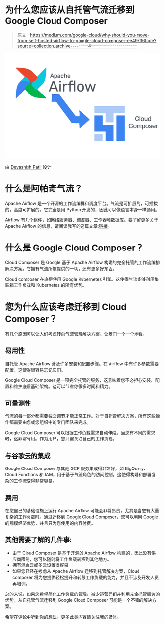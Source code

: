 # 为什么您应该从自托管气流迁移到 Google Cloud Composer

> 原文：<https://medium.com/google-cloud/why-should-you-move-from-self-hosted-airflow-to-google-cloud-composer-ee49736fcde?source=collection_archive---------4----------------------->

![](img/9ee57022a170e65270c362b0c878d273.png)

由 [Devashish Patil](https://medium.com/u/3b9a10f61d50?source=post_page-----ee49736fcde--------------------------------) 设计

# 什么是阿帕奇气流？

Apache Airflow 是一个开源的工作流编排和调度平台。气流是可扩展的，可插拔的，高度可扩展的。它完全是用 Python 开发的，因此可以像语言本身一样通用。

Airflow 有几个组件，如网络服务器、调度器、工作器和数据库。要了解更多关于 Apache Airflow 的信息，请阅读我写的这篇文章:[链接](/codebyte/a-crash-course-on-apache-airflow-conc-31ea9a14917)。

# 什么是 Google Cloud Composer？

Cloud Composer 是 Google 基于 Apache Airflow 构建的完全托管的工作流编排解决方案。它拥有气流所能提供的一切，还有更多好东西。

Cloud composer 在底层使用 Google Kubernetes 引擎。这使得气流能够利用集装箱工作负载和 Kubernetes 的所有优势。

# **您为什么应该考虑迁移到 Cloud Composer？**

有几个原因可以让人们考虑转向气流管理解决方案。让我们一个一个地看。

## 易用性

自托管 Apache Airflow 涉及许多安装和配置步骤。在 Airflow 中有许多参数需要配置，这使得很容易忘记它们。

Google Cloud Composer 是一项完全托管的服务，这意味着您不必担心安装、配置和维护底层基础架构。这可以节省你很多时间和精力。

## 可量测性

气流的每一部分都需要独立调节才能正常工作。对于自托管解决方案，所有这些操作都需要由您或您组织中的专门团队来完成。

Google Cloud Composer 可以根据工作负载需求自动伸缩。当您有不同的需求时，这非常有用。作为用户，您只需关注自己的工作负载。

## 与谷歌云的集成

Google Cloud Composer 与其他 GCP 服务集成得非常好，如 BigQuery、Cloud Functions 和 IAM，用于基于气流角色的访问控制。这使得构建和部署复杂的工作流变得非常容易。

## 费用

在您自己的基础设施上运行 Apache Airflow 可能会非常昂贵，尤其是当您有大量复杂的工作负载时。通过迁移到 Google Cloud Composer，您可以利用 Google 的规模经济优势，并且只为您使用的内容付费。

## 其他需要了解的几件事:

*   由于 Cloud Composer 是基于开源的 Apache Airflow 构建的，因此没有供应商限制，您可以随时将工作负载转移到其他地方。
*   拥有混合云或多云设置很容易
*   如果您已经在考虑从 Apache Airflow 迁移到托管解决方案，Cloud composer 将为您提供轻松提升和转移工作负载的能力，并且不涉及开发人员再培训。

总的来说，如果您希望简化工作负载的管理，减少运营开销并利用完全托管服务的优势，从自托管气流迁移到 Google Cloud Composer 可能是一个不错的解决方案。

希望在评论中听到你的想法。更多此类内容请关注我的媒体。